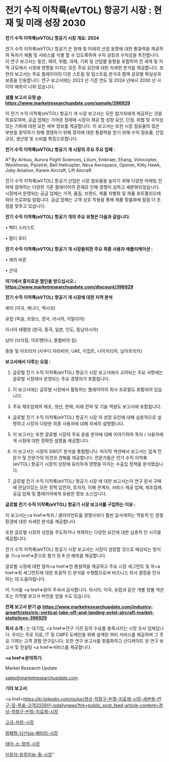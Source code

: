 # 전기 수직 이착륙(eVTOL) 항공기 시장 : 현재 및 미래 성장 2030

<strong>전기 수직 이착륙(eVTOL) 항공기 시장 개요: 2024</strong>

전기 수직 이착륙(eVTOL) 항공기 은 현재 및 미래의 산업 동향에 대한 통찰력을 제공하여 독자가 제품 및 서비스를 식별 할 수 있도록하여 수익 성장과 수익성을 촉진합니다. 이 연구 보고서는 동인, 제약, 위협, 과제, 기회 및 산업별 동향을 포함하여 전 세계 및 지역 규모에서 시장에 영향을 미치는 모든 주요 요인에 대한 자세한 분석을 제공합니다. 또한이 보고서는 주요 플레이어의 다운 스트림 및 업스트림 분석과 함께 글로벌 확실성과 보증을 인용합니다. 연구 보고서에는 2023 년 기준 연도 및 2024 년에서 2030 년 사이의 예측이 나와 있습니다.



<strong>샘플 보고서 요청 @ <a href=https://www.marketresearchupdate.com/sample/396929>https://www.marketresearchupdate.com/sample/396929</a></strong>

이 전기 수직 이착륙(eVTOL) 항공기 개 시장 보고서는 모든 참가자에게 제공하는 것을 목표로하며, 공급 업체는 가까운 장래에 시장이 제공 할 성장 요인, 단점, 위협 및 수익성있는 기회에 대한 모든 세부 정보를 제공합니다. 이 보고서는 또한 시장 점유율의 많은 부분을 장악하기 위해 경쟁하기 위해 정치에 대한 통찰력을 얻기 위해 수익 점유율, 산업 규모, 생산량 및 소비를 특징으로합니다.



<strong>전기 수직 이착륙(eVTOL) 항공기 개 시장의 주요 주요 업체 :</strong>

A³ By Airbus, Aurora Flight Sciences, Lilium, Embraer, Ehang, Volocopter, Workhorse, Pipistrel, Bell Helicopter, Neva Aerospace, Opener, Kitty Hawk, Joby Aviation, Karem Aircraft, Lift Aircraft

전기 수직 이착륙(eVTOL) 항공기 산업은 시장 점유율을 높이기 위해 다양한 마케팅 전략에 참여하는 다양한 기존 플레이어의 존재로 인해 경쟁이 심하고 세분화되었습니다. 시장에서 운영되는 공급 업체는 가격, 품질, 브랜드, 제품 차별화 및 제품 포트폴리오에 따라 프로파일 링됩니다. 공급 업체는 고객 상호 작용을 통해 제품 맞춤화에 점점 더 초점을 맞추고 있습니다.



<strong>전기 수직 이착륙(eVTOL) 항공기 개의 주요 유형은 다음과 같습니다.</strong>

• 벡터 스러스트

• 멀티 로터



<strong>전기 수직 이착륙(eVTOL) 항공기 개 시장을위한 주요 최종 사용자 애플리케이션 :</strong>

• 예의 바른

• 군대



<strong>여기에서 흥미로운 할인을 받으십시오.: <a href=https://www.marketresearchupdate.com/discount/396929>https://www.marketresearchupdate.com/discount/396929</a></strong>



<strong>전기 수직 이착륙(eVTOL) 항공기 개 시장에 대한 지역 분석</strong>

북미 (미국, 캐나다, 멕시코)

유럽 (독일, 프랑스, 영국, 러시아, 이탈리아)

아시아 태평양 (한국, 중국, 일본, 인도, 동남아시아)

남미 (브라질, 아르헨티나, 콜롬비아 등)

중동 및 아프리카 (사우디 아라비아, UAE, 이집트, 나이지리아, 남아프리카)



<strong>보고서에서 다루는 요점 :</strong>

1. 글로벌 전기 수직 이착륙(eVTOL) 항공기 시장 보고서에서 고려되는 주요 사항에는 글로벌 시장에서 운영되는 주요 경쟁자가 포함됩니다.

2. 이 보고서에는 글로벌 시장에서 활동하는 플레이어의 회사 프로필도 포함되어 있습니다.

3. 주요 제조업체의 제조, 생산, 판매, 미래 전략 및 기술 역량도 보고서에 포함됩니다.

4. 글로벌 전기 수직 이착륙(eVTOL) 항공기 시장 의 성장 요인에 대해 심층적으로 설명하고 시장의 다양한 최종 사용자에 대해 자세히 설명합니다.

5. 이 보고서는 또한 글로벌 시장의 주요 응용 분야에 대해 이야기하여 독자 / 사용자에게 시장에 대한 정확한 설명을 제공합니다.

6. 이 보고서는 시장의 SWOT 분석을 통합합니다. 마지막 섹션에서 보고서는 업계 전문가 및 전문가의 의견과 견해를 제공합니다. 전문가들은 전기 수직 이착륙(eVTOL) 항공기 시장의 성장에 유리하게 영향을 미치는 수출입 정책을 분석했습니다.

7. 글로벌 전기 수직 이착륙(eVTOL) 항공기 시장 에 대한 보고서는이 연구 문서 구매에 관심이있는 모든 정책 입안자, 투자자, 이해 관계자, 서비스 제공 업체, 제조업체, 공급 업체 및 플레이어에게 유용한 정보 소스입니다.



<strong>글로벌 전기 수직 이착륙(eVTOL) 항공기 시장 보고서를 구입하는 이유 :</strong>

이 보고서는<a href=>독자 / 클</a>라이언트를 경쟁사보다 훨씬 앞서게하는 역동적 인 경쟁 환경에 대한 자세한 분석을 제공합니다.

또한 글로벌 시장의 성장을 주도하거나 억제하는 다양한 요인에 대한 심층적 인 시각을 제공합니다.

전기 수직 이착륙(eVTOL) 항공기 시장 보고서는 시장이 성장할 것으로 예상되는 방식을 기<a href=>준으로</a> 평가 된 8 년 예측을 제공합니다.

글로벌 시장에 대한 철저<a href=>한 통찰력</a>을 제공하고 주요 시장 세그먼트 및 하<a href=>위 세그</a>먼트에 대한 포괄적 인 분석을 수행함으로써 비즈니스 의사 결정을 인식하는 데 도움이됩니다.

이 기사를 <a href=>읽어 주</a>셔서 감사합니다. 아시아, 미국, 유럽과 같은 개별 장별 섹션 또는 지역별 보고서 버전을 얻을 수도 있습니다.



<strong>전체 보고서 받기 @ <a href=https://www.marketresearchupdate.com/industry-growth/electric-vertical-take-off-and-landing-evtol-aircraft-market-statistices-396929>https://www.marketresearchupdate.com/industry-growth/electric-vertical-take-off-and-landing-evtol-aircraft-market-statistices-396929</a></strong>



<strong>회사 소개 :</strong>
는 대기업, <a href=>연구 기</a>관 등의 수요를 충족시키는 시장 조사 업체입니다. 우리는 주로 의료, IT 및 CMFE 도메인을 위해 설계된 여러 서비스를 제공하며 그 주요 기여는 고객 경험 연구입니다. 또한 연구 보고서를 맞춤화하고 신디케이트 된 연구 보고서 및 컨설팅 <a href=>서비</a>스를 제공합니다.



<strong><a href=>문의하기:</a></strong>

Market Research Update

sales@marketresearchupdate.com



<strong>기타 보고서:</strong>

<a href=https://kr.linkedin.com/pulse/겸상-적혈구-빈혈-치료제-시장-세분화-연구-및-목표-고객2029년-isdailynews?trk=public_post_feed-article-content>겸상-적혈구-빈혈-치료제-시장</a>

<a href=https://www.linkedin.com/pulse/고급-차량-시장-진입-전략-및-위험-평가2029년-consumer-connection-compendium-ana/>고급-차량-시장</a>

<a href=https://www.linkedin.com/pulse/밀폐형-납산sla-배터리-시장-세분화-연구-및-목표-고객2029년-otxif/>밀폐형-납산sla-배터리-시장</a>

<a href=https://www.linkedin.com/pulse/태아-소-혈청-시장-현재-및-미래-성장-2029-consumer-connection-chronicles-24--nl2ff/>태아-소-혈청-시장</a>

<a href=https://www.linkedin.com/pulse/자동차-알루미늄-휠-시장-진입-전략-및-위험-평가2030년-survey-savvy-insights-360-analysis-v160c/>자동차-알루미늄-휠-시장</a>"
